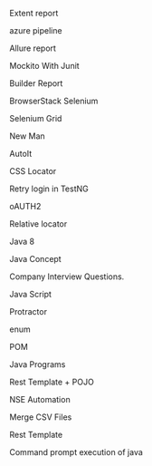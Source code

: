 
Extent report 

azure pipeline

Allure report

Mockito With Junit

Builder Report

BrowserStack Selenium

Selenium Grid

New Man

AutoIt

CSS Locator 

Retry login in TestNG

oAUTH2 

Relative locator

Java 8

Java Concept

Company Interview Questions.

Java Script

Protractor

enum

POM

Java Programs

Rest Template + POJO

NSE Automation

Merge CSV Files

Rest Template

Command prompt execution of java

